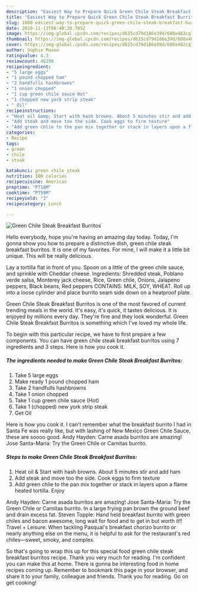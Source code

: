 ```yaml
---
description: "Easiest Way to Prepare Quick Green Chile Steak Breakfast Burritos"
title: "Easiest Way to Prepare Quick Green Chile Steak Breakfast Burritos"
slug: 1000-easiest-way-to-prepare-quick-green-chile-steak-breakfast-burritos
date: 2020-11-13T06:48:28.705Z
image: https://img-global.cpcdn.com/recipes/d615cd79d186e39d/680x482cq70/green-chile-steak-breakfast-burritos-recipe-main-photo.jpg
thumbnail: https://img-global.cpcdn.com/recipes/d615cd79d186e39d/680x482cq70/green-chile-steak-breakfast-burritos-recipe-main-photo.jpg
cover: https://img-global.cpcdn.com/recipes/d615cd79d186e39d/680x482cq70/green-chile-steak-breakfast-burritos-recipe-main-photo.jpg
author: Sophie Mason
ratingvalue: 4.3
reviewcount: 46190
recipeingredient:
- "5 large eggs"
- "1 pound chopped ham"
- "2 handfulls hashbrowns"
- "1 onion chopped"
- "1 cup green chile sauce Hot"
- "1 chopped new york strip steak"
- " Oil"
recipeinstructions:
- "Heat oil &amp; Start with hash browns. About 5 minutes stir and add ham"
- "Add steak and move too the side. Cook eggs to firm texture"
- "Add green chlie to the pan mix together or stack in layers upon a flame heated tortilla. Enjoy"
categories:
- Recipe
tags:
- green
- chile
- steak

katakunci: green chile steak 
nutrition: 300 calories
recipecuisine: American
preptime: "PT18M"
cooktime: "PT59M"
recipeyield: "3"
recipecategory: Lunch

---
```



![Green Chile Steak Breakfast Burritos](https://img-global.cpcdn.com/recipes/d615cd79d186e39d/680x482cq70/green-chile-steak-breakfast-burritos-recipe-main-photo.jpg)

Hello everybody, hope you're having an amazing day today. Today, I'm gonna show you how to prepare a distinctive dish, green chile steak breakfast burritos. It is one of my favorites. For mine, I will make it a little bit unique. This will be really delicious.

Lay a tortilla flat in front of you. Spoon on a little of the green chile sauce, and sprinkle with Cheddar cheese. Ingredients: Shredded steak, Poblano verde salsa, Monterey jack cheese, Rice, Green chile, Onions, Jalapeno peppers, Black beans, Red peppers CONTAINS: MILK, SOY, WHEAT. Roll up into a loose cylinder and place burrito seam side down on a heatproof plate.

Green Chile Steak Breakfast Burritos is one of the most favored of current trending meals in the world. It's easy, it's quick, it tastes delicious. It is enjoyed by millions every day. They're fine and they look wonderful. Green Chile Steak Breakfast Burritos is something which I've loved my whole life.


To begin with this particular recipe, we have to first prepare a few components. You can have green chile steak breakfast burritos using 7 ingredients and 3 steps. Here is how you cook it.

<!--inarticleads1-->

##### The ingredients needed to make Green Chile Steak Breakfast Burritos:

1. Take 5 large eggs
1. Make ready 1 pound chopped ham
1. Take 2 handfulls hashbrowns
1. Take 1 onion chopped
1. Take 1 cup green chile sauce (Hot)
1. Take 1 (chopped) new york strip steak
1. Get  Oil


Here is how you cook it. I can&#39;t remember what the breakfast burrito I had in Santa Fe was really like, but with lashing of New Mexico Green Chile Sauce, these are soooo good. Andy Hayden: Carne asada burritos are amazing! Jose Santa-Maria: Try the Green Chile or Carnitas burrito. 

<!--inarticleads2-->

##### Steps to make Green Chile Steak Breakfast Burritos:

1. Heat oil &amp; Start with hash browns. About 5 minutes stir and add ham
1. Add steak and move too the side. Cook eggs to firm texture
1. Add green chlie to the pan mix together or stack in layers upon a flame heated tortilla. Enjoy


Andy Hayden: Carne asada burritos are amazing! Jose Santa-Maria: Try the Green Chile or Carnitas burrito. In a large frying pan brown the ground beef and drain excess fat. Steven Topple: Hand held breakfast burrito with green chiles and bacon awesome, long wait for food and to get in but worth it!! Travel + Leisure: When tackling Pasqual&#39;s breakfast chorizo burrito or nearly anything else on the menu, it is helpful to ask for the restaurant&#39;s red chiles—sweet, smoky, and complex. 

So that's going to wrap this up for this special food green chile steak breakfast burritos recipe. Thank you very much for reading. I'm confident you can make this at home. There is gonna be interesting food in home recipes coming up. Remember to bookmark this page in your browser, and share it to your family, colleague and friends. Thank you for reading. Go on get cooking!
